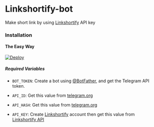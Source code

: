 # Linkshortify-bot
Make short link by using [Linkshortify](https://linkshortify.com/) API key
### Installation

#### The Easy Way

[![Deploy](https://www.herokucdn.com/deploy/button.svg)](https://heroku.com/deploy)

##### Required Variables

* `BOT_TOKEN`: Create a bot using [@BotFather](https://telegram.dog/BotFather), and get the Telegram API token.

* `API_ID`: Get this value from [telegram.org](https://my.telegram.org/apps)
* `API_HASH`: Get this value from [telegram.org](https://my.telegram.org/apps)
* `API_KEY`: Create [Linkshortify](https://linkshortify.com/) account then get this value from [Linkshortify API](https://linkshortify.com/member/tools/api)
